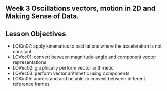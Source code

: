 ## Week 3 Oscillations vectors, motion in 2D and Making Sense of Data. 

## Lesson Objectives

* LOKin07: apply kinematics to oscillations where the acceleration is not constant 
* LOVec01: convert between magnitude-angle and component vector representations 
* LOVec02: graphically perform vector arithmetic
*  LOVec03: perform vector arithmetic using components
* LOKin05: understand and be able to convert between different reference frames


